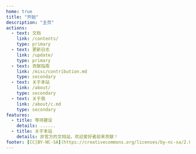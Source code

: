 ```yaml
---
home: true
title: "开始"
description: "主页"
actions:
  - text: 文档
    link: /contents/
    type: primary
  - text: 更新日志
    link: /update/
    type: primary
  - text: 贡献指南
    link: /misc/contribution.md
    type: secondary
  - text: 关于本站
    link: /about/
    type: secondary
  - text: 关于我
    link: /about/c.md
    type: secondary
features:
  - title: 等待建设
    details: ......
  - title: 关于本站
    details: 非官方的文档站，欢迎爱好者前来贡献！
footer: [CC|BY-NC-SA](https://creativecommons.org/licenses/by-nc-sa/2.0/deed.zh) | Copyright © 2022-present Cccc_ & Contributors
---
```

